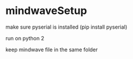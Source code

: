 # mindwaveSetup

make sure pyserial is installed (pip install pyserial)

run on python 2

keep mindwave file in the same folder
